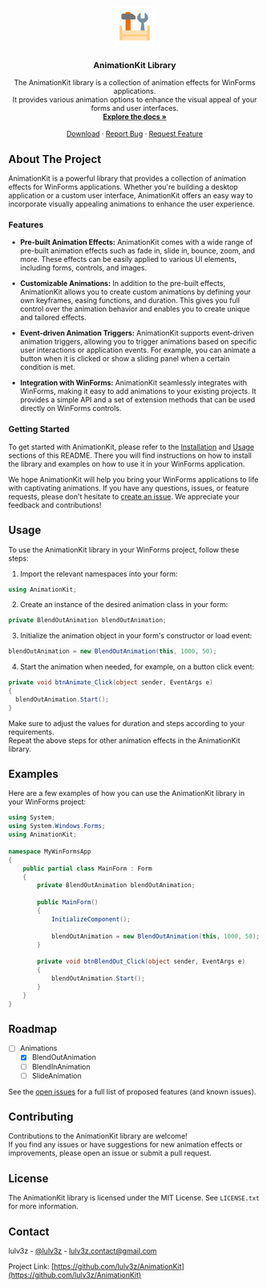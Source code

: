 
<a name="readme-top"></a>

<!-- PROJECT LOGO -->
<br />
<div align="center">
  <a href="https://github.com/lulv3z/AnimationKit">
    <img src="images/logo.png" alt="Logo" width="80" height="80">
  </a>

<h3 align="center">AnimationKit Library</h3>

  <p align="center">
    The AnimationKit library is a collection of animation effects for WinForms applications. <br>
    It provides various animation options to enhance the visual appeal of your forms and user interfaces.
    <br />
    <a href="https://github.com/lulv3z/AnimationKit"><strong>Explore the docs »</strong></a>
    <br />
    <br />
    <a href="https://github.com/lulv3z/AnimationKit/releases/latest">Download</a>
    ·
    <a href="https://github.com/lulv3z/AnimationKit/issues/new/choose">Report Bug</a>
    ·
    <a href="https://github.com/lulv3z/AnimationKit/issues/new/choose">Request Feature</a>
  </p>
</div>



<!-- TABLE OF CONTENTS 
<details>
  <summary>Table of Contents</summary>
  <ol>
    <li>
      <a href="#about-the-project">About The Project</a>
      <ul>
        <li><a href="#features">Features</a></li>
      </ul>
    </li>
    <li>
      <a href="#getting-started">Getting Started</a>
      <ul>
        <li><a href="#prerequisites">Prerequisites</a></li>
        <li><a href="#installation">Installation</a></li>
      </ul>
    </li>
    <li><a href="#usage">Usage</a></li>
    <li><a href="#roadmap">Roadmap</a></li>
    <li><a href="#contributing">Contributing</a></li>
    <li><a href="#license">License</a></li>
    <li><a href="#contact">Contact</a></li>
    <li><a href="#acknowledgments">Acknowledgments</a></li>
  </ol>
</details>
-->




<!-- ABOUT THE PROJECT -->
## About The Project

<!-- [![Product Name Screen Shot][product-screenshot]](https://example.com) --->

AnimationKit is a powerful library that provides a collection of animation effects for WinForms applications. Whether you're building a desktop application or a custom user interface, AnimationKit offers an easy way to incorporate visually appealing animations to enhance the user experience.

### Features

- **Pre-built Animation Effects:** AnimationKit comes with a wide range of pre-built animation effects such as fade in, slide in, bounce, zoom, and more. These effects can be easily applied to various UI elements, including forms, controls, and images.

- **Customizable Animations:** In addition to the pre-built effects, AnimationKit allows you to create custom animations by defining your own keyframes, easing functions, and duration. This gives you full control over the animation behavior and enables you to create unique and tailored effects.

- **Event-driven Animation Triggers:** AnimationKit supports event-driven animation triggers, allowing you to trigger animations based on specific user interactions or application events. For example, you can animate a button when it is clicked or show a sliding panel when a certain condition is met.

- **Integration with WinForms:** AnimationKit seamlessly integrates with WinForms, making it easy to add animations to your existing projects. It provides a simple API and a set of extension methods that can be used directly on WinForms controls.


<!-- GETTING STARTED -->
### Getting Started

To get started with AnimationKit, please refer to the [Installation](#installation) and [Usage](#usage) sections of this README. There you will find instructions on how to install the library and examples on how to use it in your WinForms application.

We hope AnimationKit will help you bring your WinForms applications to life with captivating animations. If you have any questions, issues, or feature requests, please don't hesitate to [create an issue](https://github.com/glulv3z/AnimationKit/issues). We appreciate your feedback and contributions!


<!-- USAGE EXAMPLES -->
## Usage

To use the AnimationKit library in your WinForms project, follow these steps:

1. Import the relevant namespaces into your form:
```csharp
using AnimationKit;
```
   
2. Create an instance of the desired animation class in your form:
```csharp
private BlendOutAnimation blendOutAnimation;
```
  
3. Initialize the animation object in your form's constructor or load event:
```csharp
blendOutAnimation = new BlendOutAnimation(this, 1000, 50);
```
  
4. Start the animation when needed, for example, on a button click event:
```csharp
private void btnAnimate_Click(object sender, EventArgs e)
{
  blendOutAnimation.Start();
}
```
  
Make sure to adjust the values for duration and steps according to your requirements. <br>
Repeat the above steps for other animation effects in the AnimationKit library.
   

<!-- Examples -->
## Examples
Here are a few examples of how you can use the AnimationKit library in your WinForms project:
```csharp
using System;
using System.Windows.Forms;
using AnimationKit;

namespace MyWinFormsApp
{
    public partial class MainForm : Form
    {
        private BlendOutAnimation blendOutAnimation;

        public MainForm()
        {
            InitializeComponent();

            blendOutAnimation = new BlendOutAnimation(this, 1000, 50);
        }

        private void btnBlendOut_Click(object sender, EventArgs e)
        {
            blendOutAnimation.Start();
        }
    }
}

```

<!-- ROADMAP -->
## Roadmap

- [ ] Animations
    - [X] BlendOutAnimation
    - [ ] BlendInAnimation
    - [ ] SlideAnimation

See the [open issues](https://github.com/lulv3z/AnimationKit/issues) for a full list of proposed features (and known issues).




<!-- CONTRIBUTING -->
## Contributing

Contributions to the AnimationKit library are welcome! <br>
If you find any issues or have suggestions for new animation effects or improvements, please open an issue or submit a pull request.




<!-- LICENSE -->
## License

The AnimationKit library is licensed under the MIT License. See `LICENSE.txt` for more information.




<!-- CONTACT -->
## Contact

lulv3z - [@lulv3z](https://twitter.com/lulv3z) - lulv3z.contact@gmail.com

Project Link: [https://github.com/lulv3z/AnimationKit](https://github.com/lulv3z/AnimationKit)